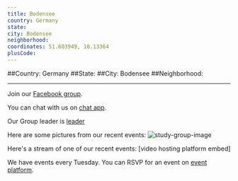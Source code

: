 ```yaml
---
title: Bodensee
country: Germany
state: 
city: Bodensee
neighborhood: 
coordinates: 51.603949, 10.13364
plusCode:
---
```


##Country: Germany
##State: 
##City: Bodensee
##Neighborhood: 
*****
Join our [Facebook group](https://www.facebook.com/groups/free.code.camp.bodensee).

You can chat with us on [chat app]().

Our Group leader is [leader]()

Here are some pictures from our recent events:
![study-group-image]()

Here's a stream of one of our recent events:
[video hosting platform embed]

We have events every Tuesday. You can RSVP for an event on [event platform]().
